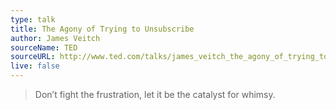 ```yaml
---
type: talk
title: The Agony of Trying to Unsubscribe
author: James Veitch
sourceName: TED
sourceURL: http://www.ted.com/talks/james_veitch_the_agony_of_trying_to_unsubscribe
live: false
---
```


> Don’t fight the frustration, let it be the catalyst for whimsy.
